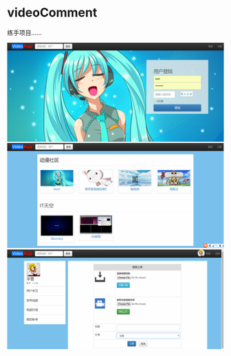 # videoComment
练手项目......

![image](https://github.com/jaminchanks/videoComment/blob/master/videopub-images/Screenshot%20from%202015-07-15%2020:34:37.png)
![image](https://github.com/jaminchanks/videoComment/blob/master/videopub-images/Screenshot%20from%202015-07-15%2020:15:16.png)
![image](https://github.com/jaminchanks/videoComment/blob/master/videopub-images/Screenshot%20from%202015-07-15%2020_29_04.png)

